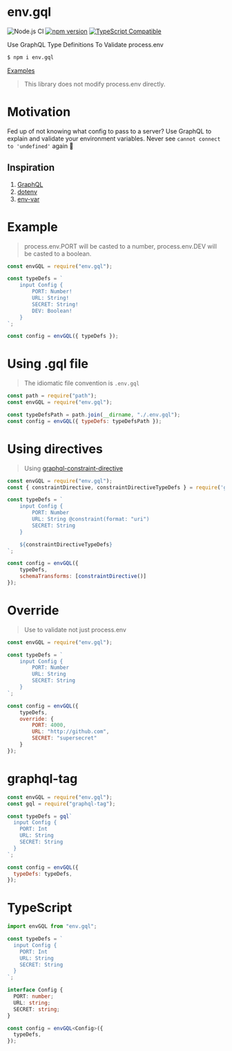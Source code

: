 # env.gql
![Node.js CI](https://github.com/danstarns/env.gql/workflows/Node.js%20CI/badge.svg?branch=master&event=push) [![npm version](https://badge.fury.io/js/env.gql.svg)](https://www.npmjs.com/package/env.gql) [![TypeScript Compatible](https://img.shields.io/npm/types/scrub-js.svg)](https://github.com/danstarns/env.gql)

Use GraphQL Type Definitions To Validate process.env

```bash
$ npm i env.gql
```

[Examples](https://github.com/danstarns/env.gql/tree/master/examples)

> This library does not modify process.env directly. 

# Motivation
Fed up of not knowing what config to pass to a server? Use GraphQL to explain and validate your environment variables. Never see `cannot connect to 'undefined'` again 🎉

## Inspiration 
1. [GraphQL](https://www.npmjs.com/package/graphql)
2. [dotenv](https://www.npmjs.com/package/dotenv)
3. [env-var](https://www.npmjs.com/package/env-var)

# Example

> process.env.PORT will be casted to a number, process.env.DEV will be casted to a boolean. 

```js
const envGQL = require("env.gql");

const typeDefs = `
    input Config {
        PORT: Number!
        URL: String!
        SECRET: String!
        DEV: Boolean!
    }
`;

const config = envGQL({ typeDefs });
```

# Using .gql file
> The idiomatic file convention is `.env.gql`

```js
const path = require("path");
const envGQL = require("env.gql");

const typeDefsPath = path.join(__dirname, "./.env.gql");
const config = envGQL({ typeDefs: typeDefsPath });
```

# Using directives
> Using [graphql-constraint-directive](https://www.npmjs.com/package/graphql-constraint-directive)

```js
const envGQL = require("env.gql");
const { constraintDirective, constraintDirectiveTypeDefs } = require('graphql-constraint-directive')

const typeDefs = `
    input Config {
        PORT: Number 
        URL: String @constraint(format: "uri")
        SECRET: String 
    }

    ${constraintDirectiveTypeDefs}
`;

const config = envGQL({ 
    typeDefs,
    schemaTransforms: [constraintDirective()]
});
```

# Override
> Use to validate not just process.env

```js
const envGQL = require("env.gql");

const typeDefs = `
    input Config {
        PORT: Number
        URL: String
        SECRET: String
    }
`;

const config = envGQL({ 
    typeDefs,
    override: {
        PORT: 4000, 
        URL: "http://github.com",
        SECRET: "supersecret"
    }
});
```

# graphql-tag
```js
const envGQL = require("env.gql");
const gql = require("graphql-tag");

const typeDefs = gql`
  input Config {
    PORT: Int
    URL: String
    SECRET: String
  }
`;

const config = envGQL({
  typeDefs: typeDefs,
});
```

# TypeScript
```ts
import envGQL from "env.gql";

const typeDefs = `
  input Config {
    PORT: Int
    URL: String
    SECRET: String
  }
`;

interface Config {
  PORT: number;
  URL: string;
  SECRET: string;
}

const config = envGQL<Config>({
  typeDefs,
});
```